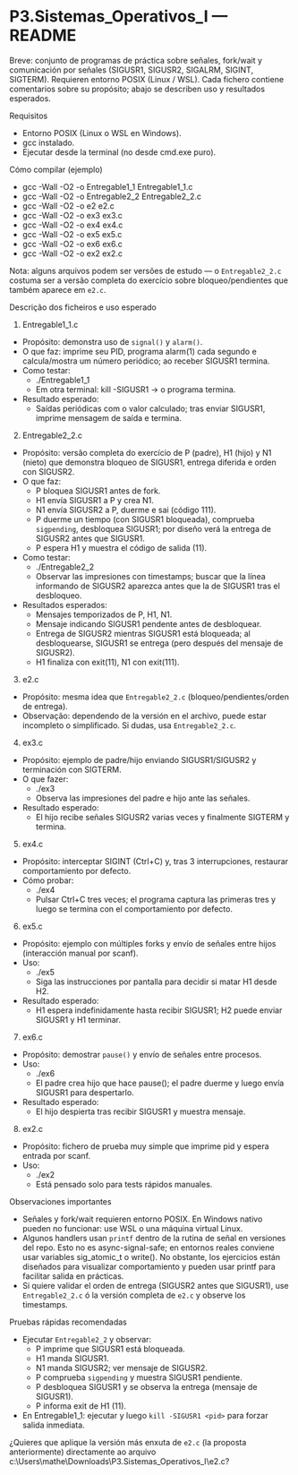 # P3.Sistemas_Operativos_I — README

Breve: conjunto de programas de práctica sobre señales, fork/wait y comunicación por señales (SIGUSR1, SIGUSR2, SIGALRM, SIGINT, SIGTERM). Requieren entorno POSIX (Linux / WSL). Cada fichero contiene comentarios sobre su propósito; abajo se describen uso y resultados esperados.

Requisitos
- Entorno POSIX (Linux o WSL en Windows).
- gcc instalado.
- Ejecutar desde la terminal (no desde cmd.exe puro).

Cómo compilar (ejemplo)
- gcc -Wall -O2 -o Entregable1_1 Entregable1_1.c
- gcc -Wall -O2 -o Entregable2_2 Entregable2_2.c
- gcc -Wall -O2 -o e2 e2.c
- gcc -Wall -O2 -o ex3 ex3.c
- gcc -Wall -O2 -o ex4 ex4.c
- gcc -Wall -O2 -o ex5 ex5.c
- gcc -Wall -O2 -o ex6 ex6.c
- gcc -Wall -O2 -o ex2 ex2.c

Nota: alguns arquivos podem ser versões de estudo — o `Entregable2_2.c` costuma ser a versão completa do exercício sobre bloqueo/pendientes que também aparece em `e2.c`.

Descrição dos ficheiros e uso esperado

1) Entregable1_1.c
- Propósito: demonstra uso de `signal()` y `alarm()`.
- O que faz: imprime seu PID, programa alarm(1) cada segundo e calcula/mostra um número periódico; ao receber SIGUSR1 termina.
- Como testar:
  - ./Entregable1_1
  - Em otra terminal: kill -SIGUSR1 <pid> → o programa termina.
- Resultado esperado:
  - Saídas periódicas com o valor calculado; tras enviar SIGUSR1, imprime mensagem de saída e termina.

2) Entregable2_2.c
- Propósito: versão completa do exercício de P (padre), H1 (hijo) y N1 (nieto) que demonstra bloqueo de SIGUSR1, entrega diferida e orden con SIGUSR2.
- O que faz:
  - P bloquea SIGUSR1 antes de fork.
  - H1 envía SIGUSR1 a P y crea N1.
  - N1 envía SIGUSR2 a P, duerme e sai (código 111).
  - P duerme un tiempo (con SIGUSR1 bloqueada), comprueba `sigpending`, desbloquea SIGUSR1; por diseño verá la entrega de SIGUSR2 antes que SIGUSR1.
  - P espera H1 y muestra el código de salida (11).
- Como testar:
  - ./Entregable2_2
  - Observar las impresiones con timestamps; buscar que la línea informando de SIGUSR2 aparezca antes que la de SIGUSR1 tras el desbloqueo.
- Resultados esperados:
  - Mensajes temporizados de P, H1, N1.
  - Mensaje indicando SIGUSR1 pendente antes de desbloquear.
  - Entrega de SIGUSR2 mientras SIGUSR1 está bloqueada; al desbloquearse, SIGUSR1 se entrega (pero después del mensaje de SIGUSR2).
  - H1 finaliza con exit(11), N1 con exit(111).

3) e2.c
- Propósito: mesma idea que `Entregable2_2.c` (bloqueo/pendientes/orden de entrega).
- Observação: dependendo de la versión en el archivo, puede estar incompleto o simplificado. Si dudas, usa `Entregable2_2.c`.

4) ex3.c
- Propósito: ejemplo de padre/hijo enviando SIGUSR1/SIGUSR2 y terminación con SIGTERM.
- O que fazer:
  - ./ex3
  - Observa las impresiones del padre e hijo ante las señales.
- Resultado esperado:
  - El hijo recibe señales SIGUSR2 varias veces y finalmente SIGTERM y termina.

5) ex4.c
- Propósito: interceptar SIGINT (Ctrl+C) y, tras 3 interrupciones, restaurar comportamiento por defecto.
- Cómo probar:
  - ./ex4
  - Pulsar Ctrl+C tres veces; el programa captura las primeras tres y luego se termina con el comportamiento por defecto.

6) ex5.c
- Propósito: ejemplo con múltiples forks y envío de señales entre hijos (interacción manual por scanf).
- Uso:
  - ./ex5
  - Siga las instrucciones por pantalla para decidir si matar H1 desde H2.
- Resultado esperado:
  - H1 espera indefinidamente hasta recibir SIGUSR1; H2 puede enviar SIGUSR1 y H1 terminar.

7) ex6.c
- Propósito: demostrar `pause()` y envío de señales entre procesos.
- Uso:
  - ./ex6
  - El padre crea hijo que hace pause(); el padre duerme y luego envía SIGUSR1 para despertarlo.
- Resultado esperado:
  - El hijo despierta tras recibir SIGUSR1 y muestra mensaje.

8) ex2.c
- Propósito: fichero de prueba muy simple que imprime pid y espera entrada por scanf.
- Uso:
  - ./ex2
  - Está pensado solo para tests rápidos manuales.

Observaciones importantes
- Señales y fork/wait requieren entorno POSIX. En Windows nativo pueden no funcionar: use WSL o una máquina virtual Linux.
- Algunos handlers usan `printf` dentro de la rutina de señal en versiones del repo. Esto no es async-signal-safe; en entornos reales conviene usar variables sig_atomic_t o write(). No obstante, los ejercicios están diseñados para visualizar comportamiento y pueden usar printf para facilitar salida en prácticas.
- Si quiere validar el orden de entrega (SIGUSR2 antes que SIGUSR1), use `Entregable2_2.c` ó la versión completa de `e2.c` y observe los timestamps.

Pruebas rápidas recomendadas
- Ejecutar `Entregable2_2` y observar:
  - P imprime que SIGUSR1 está bloqueada.
  - H1 manda SIGUSR1.
  - N1 manda SIGUSR2; ver mensaje de SIGUSR2.
  - P comprueba `sigpending` y muestra SIGUSR1 pendiente.
  - P desbloquea SIGUSR1 y se observa la entrega (mensaje de SIGUSR1).
  - P informa exit de H1 (11).
- En Entregable1_1: ejecutar y luego `kill -SIGUSR1 <pid>` para forzar salida inmediata.

¿Quieres que aplique la versión más enxuta de `e2.c` (la proposta anteriormente) directamente ao arquivo c:\Users\mathe\Downloads\P3.Sistemas_Operativos_I\e2.c?
